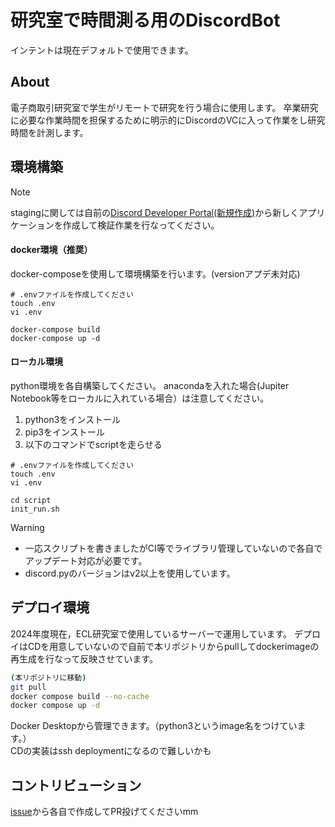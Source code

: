 # 研究室で時間測る用のDiscordBot
インテントは現在デフォルトで使用できます。
## About
電子商取引研究室で学生がリモートで研究を行う場合に使用します。
卒業研究に必要な作業時間を担保するために明示的にDiscordのVCに入って作業をし研究時間を計測します。

## 環境構築
> [!NOTE]
> stagingに関しては自前の[Discord Developer Portal(新規作成)](https://discord.com/developers/applications?new_application=true)から新しくアプリケーションを作成して検証作業を行なってください。
#### docker環境（推奨）
docker-composeを使用して環境構築を行います。(versionアプデ未対応)
```shell
# .envファイルを作成してください
touch .env
vi .env

docker-compose build
docker-compose up -d
```
#### ローカル環境
python環境を各自構築してください。
anacondaを入れた場合(Jupiter Notebook等をローカルに入れている場合）は注意してください。

1. python3をインストール
2. pip3をインストール
3. 以下のコマンドでscriptを走らせる
```shell
# .envファイルを作成してください
touch .env
vi .env

cd script 
init_run.sh
```
> [!WARNING]
> - 一応スクリプトを書きましたがCI等でライブラリ管理していないので各自でアップデート対応が必要です。
> - discord.pyのバージョンはv2以上を使用しています。

## デプロイ環境
2024年度現在，ECL研究室で使用しているサーバーで運用しています。
デプロイはCDを用意していないので自前で本リポジトリからpullしてdockerimageの再生成を行なって反映させています。
```sh
(本リポジトリに移動)
git pull
docker compose build --no-cache
docker compose up -d
```
Docker Desktopから管理できます。（python3というimage名をつけています。）<br>
CDの実装はssh deploymentになるので難しいかも

## コントリビューション
[issue](https://github.com/kindai-ecl/discord-bot-commit-time/issues)から各自で作成してPR投げてくださいmm

